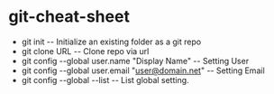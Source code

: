 # git-cheat-sheet

* git init -- Initialize an existing folder as a git repo
* git clone URL -- Clone repo via url
* git config --global user.name "Display Name" -- Setting User
* git config --global user.email "user@domain.net" -- Setting Email
* git config --global --list -- List global setting.